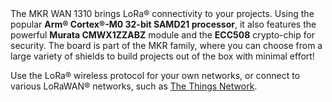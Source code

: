 <FeatureDescription>
The MKR WAN 1310 brings LoRa® connectivity to your projects. Using the popular <b>Arm® Cortex®-M0 32-bit SAMD21 processor</b>, it also features the powerful <b>Murata CMWX1ZZABZ</b> module and the <b>ECC508</b> crypto-chip for security. The board is part of the MKR family, where you can choose from a large variety of shields to build projects out of the box with minimal effort!
</FeatureDescription>

<FeatureList>

<Feature title="LoRaWAN® Connectivity" image="cellular">

Use the LoRa® wireless protocol for your own networks, or connect to various LoRaWAN® networks, such as [The Things Network](https://www.thethingsnetwork.org/).

  <FeatureLink variant="primary" title="Documentation" url="/tutorials/mkr-wan-1310/lora-button-press"/>
  <FeatureLink variant="secondary" title="library" url="https://github.com/sandeepmistry/arduino-LoRa"/>

</Feature>

</FeatureList>

